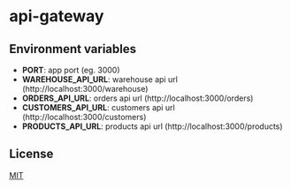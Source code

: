 # api-gateway

## Environment variables

- **PORT**: app port (eg. 3000)
- **WAREHOUSE_API_URL**: warehouse api url (http://localhost:3000/warehouse)
- **ORDERS_API_URL**: orders api url (http://localhost:3000/orders)
- **CUSTOMERS_API_URL**: customers api url (http://localhost:3000/customers)
- **PRODUCTS_API_URL**: products api url (http://localhost:3000/products)

## License

[MIT](https://github.com/macnuget/api-gateway/blob/master/LICENSE)
